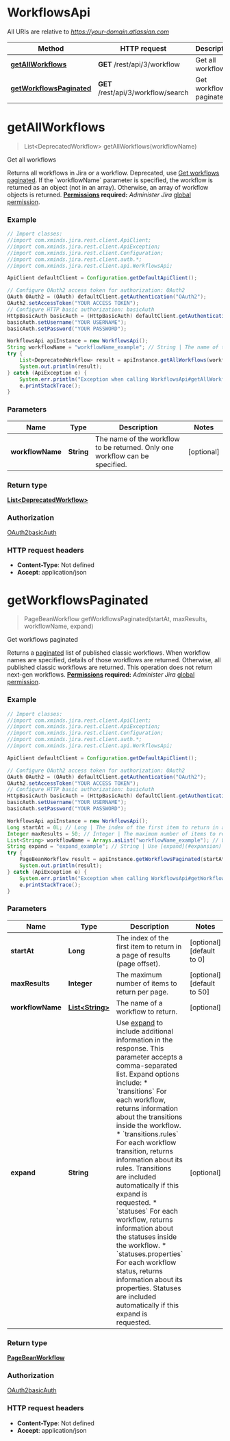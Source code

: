 # WorkflowsApi

All URIs are relative to *https://your-domain.atlassian.com*

Method | HTTP request | Description
------------- | ------------- | -------------
[**getAllWorkflows**](WorkflowsApi.md#getAllWorkflows) | **GET** /rest/api/3/workflow | Get all workflows
[**getWorkflowsPaginated**](WorkflowsApi.md#getWorkflowsPaginated) | **GET** /rest/api/3/workflow/search | Get workflows paginated

<a name="getAllWorkflows"></a>
# **getAllWorkflows**
> List&lt;DeprecatedWorkflow&gt; getAllWorkflows(workflowName)

Get all workflows

Returns all workflows in Jira or a workflow. Deprecated, use [Get workflows paginated](#api-rest-api-3-workflow-search-get).  If the &#x60;workflowName&#x60; parameter is specified, the workflow is returned as an object (not in an array). Otherwise, an array of workflow objects is returned.  **[Permissions](#permissions) required:** *Administer Jira* [global permission](https://confluence.atlassian.com/x/x4dKLg).

### Example
```java
// Import classes:
//import com.xminds.jira.rest.client.ApiClient;
//import com.xminds.jira.rest.client.ApiException;
//import com.xminds.jira.rest.client.Configuration;
//import com.xminds.jira.rest.client.auth.*;
//import com.xminds.jira.rest.client.api.WorkflowsApi;

ApiClient defaultClient = Configuration.getDefaultApiClient();

// Configure OAuth2 access token for authorization: OAuth2
OAuth OAuth2 = (OAuth) defaultClient.getAuthentication("OAuth2");
OAuth2.setAccessToken("YOUR ACCESS TOKEN");
// Configure HTTP basic authorization: basicAuth
HttpBasicAuth basicAuth = (HttpBasicAuth) defaultClient.getAuthentication("basicAuth");
basicAuth.setUsername("YOUR USERNAME");
basicAuth.setPassword("YOUR PASSWORD");

WorkflowsApi apiInstance = new WorkflowsApi();
String workflowName = "workflowName_example"; // String | The name of the workflow to be returned. Only one workflow can be specified.
try {
    List<DeprecatedWorkflow> result = apiInstance.getAllWorkflows(workflowName);
    System.out.println(result);
} catch (ApiException e) {
    System.err.println("Exception when calling WorkflowsApi#getAllWorkflows");
    e.printStackTrace();
}
```

### Parameters

Name | Type | Description  | Notes
------------- | ------------- | ------------- | -------------
 **workflowName** | **String**| The name of the workflow to be returned. Only one workflow can be specified. | [optional]

### Return type

[**List&lt;DeprecatedWorkflow&gt;**](DeprecatedWorkflow.md)

### Authorization

[OAuth2](../README.md#OAuth2)[basicAuth](../README.md#basicAuth)

### HTTP request headers

 - **Content-Type**: Not defined
 - **Accept**: application/json

<a name="getWorkflowsPaginated"></a>
# **getWorkflowsPaginated**
> PageBeanWorkflow getWorkflowsPaginated(startAt, maxResults, workflowName, expand)

Get workflows paginated

Returns a [paginated](#pagination) list of published classic workflows. When workflow names are specified, details of those workflows are returned. Otherwise, all published classic workflows are returned.  This operation does not return next-gen workflows.  **[Permissions](#permissions) required:** *Administer Jira* [global permission](https://confluence.atlassian.com/x/x4dKLg).

### Example
```java
// Import classes:
//import com.xminds.jira.rest.client.ApiClient;
//import com.xminds.jira.rest.client.ApiException;
//import com.xminds.jira.rest.client.Configuration;
//import com.xminds.jira.rest.client.auth.*;
//import com.xminds.jira.rest.client.api.WorkflowsApi;

ApiClient defaultClient = Configuration.getDefaultApiClient();

// Configure OAuth2 access token for authorization: OAuth2
OAuth OAuth2 = (OAuth) defaultClient.getAuthentication("OAuth2");
OAuth2.setAccessToken("YOUR ACCESS TOKEN");
// Configure HTTP basic authorization: basicAuth
HttpBasicAuth basicAuth = (HttpBasicAuth) defaultClient.getAuthentication("basicAuth");
basicAuth.setUsername("YOUR USERNAME");
basicAuth.setPassword("YOUR PASSWORD");

WorkflowsApi apiInstance = new WorkflowsApi();
Long startAt = 0L; // Long | The index of the first item to return in a page of results (page offset).
Integer maxResults = 50; // Integer | The maximum number of items to return per page.
List<String> workflowName = Arrays.asList("workflowName_example"); // List<String> | The name of a workflow to return.
String expand = "expand_example"; // String | Use [expand](#expansion) to include additional information in the response. This parameter accepts a comma-separated list. Expand options include:   *  `transitions` For each workflow, returns information about the transitions inside the workflow.  *  `transitions.rules` For each workflow transition, returns information about its rules. Transitions are included automatically if this expand is requested.  *  `statuses` For each workflow, returns information about the statuses inside the workflow.  *  `statuses.properties` For each workflow status, returns information about its properties. Statuses are included automatically if this expand is requested.
try {
    PageBeanWorkflow result = apiInstance.getWorkflowsPaginated(startAt, maxResults, workflowName, expand);
    System.out.println(result);
} catch (ApiException e) {
    System.err.println("Exception when calling WorkflowsApi#getWorkflowsPaginated");
    e.printStackTrace();
}
```

### Parameters

Name | Type | Description  | Notes
------------- | ------------- | ------------- | -------------
 **startAt** | **Long**| The index of the first item to return in a page of results (page offset). | [optional] [default to 0]
 **maxResults** | **Integer**| The maximum number of items to return per page. | [optional] [default to 50]
 **workflowName** | [**List&lt;String&gt;**](String.md)| The name of a workflow to return. | [optional]
 **expand** | **String**| Use [expand](#expansion) to include additional information in the response. This parameter accepts a comma-separated list. Expand options include:   *  &#x60;transitions&#x60; For each workflow, returns information about the transitions inside the workflow.  *  &#x60;transitions.rules&#x60; For each workflow transition, returns information about its rules. Transitions are included automatically if this expand is requested.  *  &#x60;statuses&#x60; For each workflow, returns information about the statuses inside the workflow.  *  &#x60;statuses.properties&#x60; For each workflow status, returns information about its properties. Statuses are included automatically if this expand is requested. | [optional]

### Return type

[**PageBeanWorkflow**](PageBeanWorkflow.md)

### Authorization

[OAuth2](../README.md#OAuth2)[basicAuth](../README.md#basicAuth)

### HTTP request headers

 - **Content-Type**: Not defined
 - **Accept**: application/json

